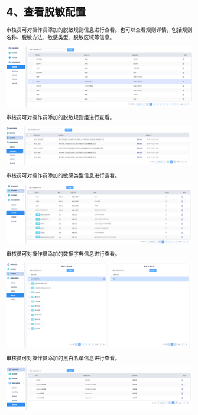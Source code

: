 # 4、查看脱敏配置

审核员可对操作员添加的脱敏规则信息进行查看。也可以查看规则详情，包括规则名称、脱敏方法、敏感类型、脱敏区域等信息。

![](/images/operation/audit/viewconfig_1.png)                       

审核员可对操作员添加的脱敏规则组进行查看。

![](/images/operation/audit/viewconfig_2.png)

审核员可对操作员添加的敏感类型信息进行查看。

![](/images/operation/audit/viewconfig_3.png)

审核员可对操作员添加的数据字典信息进行查看。

![](/images/operation/audit/viewconfig_4.png)

审核员可对操作员添加的黑白名单信息进行查看。

 ![](/images/operation/audit/viewconfig_5.png)

